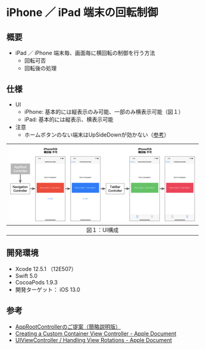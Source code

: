 # iPhone ／ iPad 端末の回転制御

## 概要
- iPad ／ iPhone 端末毎、画面毎に横回転の制御を行う方法
  - 回転可否
  - 回転後の処理

## 仕様
- UI
  - iPhone: 基本的には縦表示のみ可能、一部のみ横表示可能（図１）
  - iPad: 基本的には縦表示、横表示可能
- 注意
  - ホームボタンのない端末はUpSideDownが効かない（[参考](https://zenn.dev/st43/articles/4ca655b90f590f)）

|![UI](README_Image/rotation_ui.png)|  
|:-:|
|図１：UI構成|

## 開発環境
- Xcode 12.5.1 （12E507）
- Swift 5.0
- CocoaPods 1.9.3
- 開発ターゲット： iOS 13.0

## 参考
- [AppRootControllerのご提案（簡略説明版）](https://speakerdeck.com/yimajo/approotcontrollerfalsegoti-an-jian-lue-shuo-ming-ban?slide=4)
- [Creating a Custom Container View Controller - Apple Document](https://developer.apple.com/documentation/uikit/view_controllers/creating_a_custom_container_view_controller)
- [UIViewController / Handling View Rotations - Apple Document](https://developer.apple.com/documentation/uikit/uiviewcontroller?language=objc)
